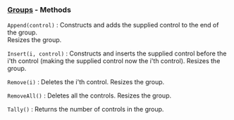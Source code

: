 ### [Groups](<../Group.md>) - Methods
`Append(control)`
: Constructs and adds the supplied control to the end of the group.  
Resizes the group.

`Insert(i, control)`
: Constructs and inserts the supplied control before the i'th control (making the supplied control now the i'th control).  Resizes the group.

`Remove(i)`
: Deletes the i'th control. Resizes the group.

`RemoveAll()`
: Deletes all the controls. Resizes the group.

`Tally()`
: Returns the number of controls in the group.
